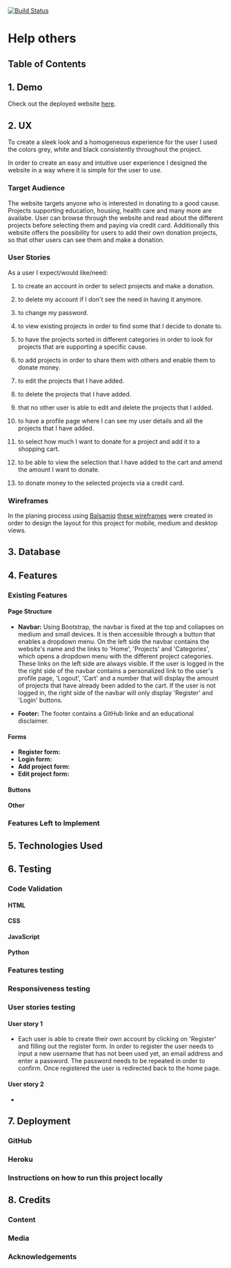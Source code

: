 [![Build Status](https://travis-ci.org/alnibo/milestone-project-4-help-others.svg?branch=master)](https://travis-ci.org/alnibo/milestone-project-4-help-others)

# Help others

## Table of Contents

## 1. Demo

Check out the deployed website [here](https://help-others.herokuapp.com/).

## 2. UX

To create a sleek look and a homogeneous experience for the user I used the colors grey, white and black consistently throughout the project.

In order to create an easy and intuitive user experience I designed the website in a way where it is simple for the user to use.

### Target Audience

The website targets anyone who is interested in donating to a good cause. Projects supporting education, housing, health care and many more are availabe. User can browse through the website and read about the different projects before selecting them and paying via credit card. Additionally this website offers the possibility for users to add their own donation projects, so that other users can see them and make a donation.

### User Stories

As a user I expect/would like/need:

1. to create an account in order to select projects and make a donation.

2. to delete my account if I don't see the need in having it anymore.

3. to change my password.

4. to view existing projects in order to find some that I decide to donate to.

5. to have the projects sorted in different categories in order to look for projects that are supporting a specific cause.

6. to add projects in order to share them with others and enable them to donate money.

7. to edit the projects that I have added.

8. to delete the projects that I have added.

9. that no other user is able to edit and delete the projects that I added.

10. to have a profile page where I can see my user details and all the projects that I have added.

11. to select how much I want to donate for a project and add it to a shopping cart.

12. to be able to view the selection that I have added to the cart and amend the amount I want to donate.

13. to donate money to the selected projects via a credit card.

### Wireframes

In the planing process using [Balsamiq](https://balsamiq.cloud/) [these wireframes]() were created in order to design the layout for this project for mobile, medium and desktop views.

## 3. Database
## 4. Features
### Existing Features
#### Page Structure

- **Navbar:** Using Bootstrap, the navbar is fixed at the top and collapses on medium and small devices. It is then accessible through a button that enables a dropdown menu. On the left side the navbar contains the website's name and the links to 'Home', 'Projects' and 'Categories', which opens a dropdown menu with the different project categories. These links on the left side are always visible. If the user is logged in the the right side of the navbar contains a personalized link to the user's profile page, 'Logout', 'Cart' and a number that will display the amount of projects that have already been added to the cart. If the user is not logged in, the right side of the navbar will only display 'Register' and 'Login' buttons.

- **Footer:** The footer contains a GitHub linke and an educational disclaimer.

#### Forms

- **Register form:**
- **Login form:**
- **Add project form:**
- **Edit project form:**

#### Buttons
#### Other
### Features Left to Implement
## 5. Technologies Used
## 6. Testing
### Code Validation
#### HTML
#### CSS
#### JavaScript
#### Python
### Features testing
### Responsiveness testing
### User stories testing

#### User story 1
- Each user is able to create their own account by clicking on 'Register' and filling out the register form. In order to register the user needs to input a new username that has not been used yet, an email address and enter a password. The password needs to be repeated in order to confirm. Once registered the user is redirected back to the home page.

#### User story 2
- 

## 7. Deployment
### GitHub
### Heroku
### Instructions on how to run this project locally
## 8. Credits
### Content
### Media
### Acknowledgements